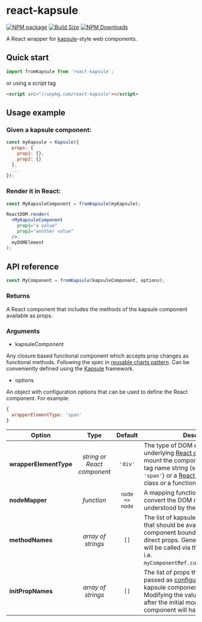 react-kapsule
=============

[![NPM package][npm-img]][npm-url]
[![Build Size][build-size-img]][build-size-url]
[![NPM Downloads][npm-downloads-img]][npm-downloads-url]

A React wrapper for [kapsule](https://github.com/vasturiano/kapsule)-style web components.

## Quick start

```js
import fromKapsule from 'react-kapsule';
```
or using a *script* tag
```html
<script src="//unpkg.com/react-kapsule"></script>
```

## Usage example

### Given a kapsule component:
```js
const myKapsule = Kapsule({ 
  props: {
    prop1: {},
    prop2: {}
  },
  ...
});
```

### Render it in React:
```jsx
const MyKapsuleComponent = fromKapsule(myKapsule);

ReactDOM.render(
  <MyKapsuleComponent
    prop1="a value"
    prop2="another value"
  />,
  myDOMElement
);
```

## API reference

```js
const MyComponent = fromKapsule(kapsuleComponent, options);
```

### Returns

A React component that includes the methods of the kapsule component available as props.

### Arguments

* kapsuleComponent

Any closure based functional component which accepts prop changes as functional methods. Following the spec in [reusable charts pattern](https://bost.ocks.org/mike/chart/). Can be conveniently defined using the [Kapsule](https://github.com/vasturiano/kapsule) framework. 

* options

 An object with configuration options that can be used to define the React component. For example:
 ```js
 {
   wrapperElementType: 'span'
 }
 ```
 
| Option | Type | Default | Description |
| --- | :--: | :--: | --- |
| <b>wrapperElementType</b> | <i>string</i> or <i>React component</i>| `'div'` | The type of DOM element used by the underlying [React createElement](https://reactjs.org/docs/react-api.html#createelement) to mount the component. Can be either a tag name string (such as `'div'` or `'span'`) or a [React component](https://reactjs.org/docs/components-and-props.html) type (a class or a function). |
| <b>nodeMapper</b> | <i>function</i> | `node => node` | A mapping function that allows to convert the DOM node into an object understood by the kapsule component. |
| <b>methodNames</b> | <i>array of strings</i> | `[]` | The list of kapsule [component methods](https://github.com/vasturiano/kapsule#methods--methodname-functionstate-args-----) that should be available as React component bound methods, instead of direct props. Generally these methods will be called via the component `ref`, i.e. `myComponentRef.current.myMethod(...)`. |
| <b>initPropNames</b> | <i>array of strings</i> | `[]` | The list of props that are intended to be passed as [configuration options](https://github.com/vasturiano/kapsule#generation) to the kapsule component's instantiation call. Modifying the values of these props after the initial mount of the React component will have no effect. |


[npm-img]: https://img.shields.io/npm/v/react-kapsule
[npm-url]: https://npmjs.org/package/react-kapsule
[build-size-img]: https://img.shields.io/bundlephobia/minzip/react-kapsule
[build-size-url]: https://bundlephobia.com/result?p=react-kapsule
[npm-downloads-img]: https://img.shields.io/npm/dt/react-kapsule
[npm-downloads-url]: https://www.npmtrends.com/react-kapsule
